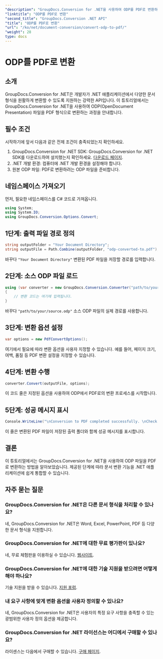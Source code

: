```yaml
---
"description": "GroupDocs.Conversion for .NET을 사용하여 ODP를 PDF로 변환하는 방법을 알아보세요. 원활한 문서 변환을 위한 단계별 가이드를 따라해 보세요."
"linktitle": "ODP를 PDF로 변환"
"second_title": "GroupDocs.Conversion .NET API"
"title": "ODP를 PDF로 변환"
"url": "/ko/net/document-conversion/convert-odp-to-pdf/"
"weight": 28
type: docs
---
```

# ODP를 PDF로 변환

## 소개
GroupDocs.Conversion for .NET은 개발자가 .NET 애플리케이션에서 다양한 문서 형식을 원활하게 변환할 수 있도록 지원하는 강력한 API입니다. 이 튜토리얼에서는 GroupDocs.Conversion for .NET을 사용하여 ODP(OpenDocument Presentation) 파일을 PDF 형식으로 변환하는 과정을 안내합니다.
## 필수 조건
시작하기에 앞서 다음과 같은 전제 조건이 충족되었는지 확인하세요.
1. GroupDocs.Conversion for .NET SDK: GroupDocs.Conversion for .NET SDK를 다운로드하여 설치했는지 확인하세요. [다운로드 페이지](https://releases.groupdocs.com/conversion/net/).
2. .NET 개발 환경: 컴퓨터에 .NET 개발 환경을 설정해야 합니다.
3. 원본 ODP 파일: PDF로 변환하려는 ODP 파일을 준비합니다.

## 네임스페이스 가져오기
먼저, 필요한 네임스페이스를 C# 코드로 가져옵니다.
```csharp
using System;
using System.IO;
using GroupDocs.Conversion.Options.Convert;
```
## 1단계: 출력 파일 경로 정의
```csharp
string outputFolder = "Your Document Directory";
string outputFile = Path.Combine(outputFolder, "odp-converted-to.pdf");
```
바꾸다 `"Your Document Directory"` 변환된 PDF 파일을 저장할 경로를 입력합니다.
## 2단계: 소스 ODP 파일 로드
```csharp
using (var converter = new GroupDocs.Conversion.Converter("path/to/your/source.odp"))
{
    // 변환 코드는 여기에 입력됩니다.
}
```
바꾸다 `"path/to/your/source.odp"` 소스 ODP 파일의 실제 경로를 사용합니다.
## 3단계: 변환 옵션 설정
```csharp
var options = new PdfConvertOptions();
```
여기에서 필요에 따라 변환 옵션을 사용자 지정할 수 있습니다. 예를 들어, 페이지 크기, 여백, 품질 등 PDF 변환 설정을 지정할 수 있습니다.
## 4단계: 변환 수행
```csharp
converter.Convert(outputFile, options);
```
이 코드 줄은 지정된 옵션을 사용하여 ODP에서 PDF로의 변환 프로세스를 시작합니다.
## 5단계: 성공 메시지 표시
```csharp
Console.WriteLine("\nConversion to PDF completed successfully. \nCheck output in {0}", outputFolder);
```
이 줄은 변환된 PDF 파일이 저장된 출력 폴더와 함께 성공 메시지를 표시합니다.

## 결론
이 튜토리얼에서는 GroupDocs.Conversion for .NET을 사용하여 ODP 파일을 PDF로 변환하는 방법을 알아보았습니다. 제공된 단계에 따라 문서 변환 기능을 .NET 애플리케이션에 쉽게 통합할 수 있습니다.
## 자주 묻는 질문
### GroupDocs.Conversion for .NET은 다른 문서 형식을 처리할 수 있나요?
네, GroupDocs.Conversion for .NET은 Word, Excel, PowerPoint, PDF 등 다양한 문서 형식을 지원합니다.
### GroupDocs.Conversion for .NET에 대한 무료 평가판이 있나요?
네, 무료 체험판을 이용하실 수 있습니다. [웹사이트](https://releases.groupdocs.com/).
### GroupDocs.Conversion for .NET에 대한 기술 지원을 받으려면 어떻게 해야 하나요?
기술 지원을 받을 수 있습니다. [지원 포럼](https://forum.groupdocs.com/c/conversion/11).
### 내 요구 사항에 맞게 변환 옵션을 사용자 정의할 수 있나요?
네, GroupDocs.Conversion for .NET은 사용자의 특정 요구 사항을 충족할 수 있는 광범위한 사용자 정의 옵션을 제공합니다.
### GroupDocs.Conversion for .NET 라이선스는 어디에서 구매할 수 있나요?
라이센스는 다음에서 구매할 수 있습니다. [구매 페이지](https://purchase.groupdocs.com/buy).